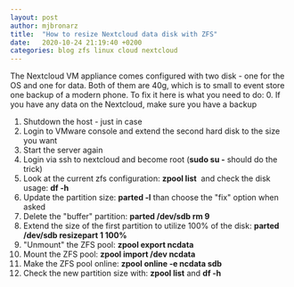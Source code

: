 ```yaml
---
layout: post
author: mjbronarz
title:  "How to resize Nextcloud data disk with ZFS"
date:   2020-10-24 21:19:40 +0200
categories: blog zfs linux cloud nextcloud
---
```

The Nextcloud VM appliance comes configured with two disk - one for the OS and one for data. Both of them are 40g, which is to small to event store one backup of a modern phone. To fix it here is what you need to do:
0. If you have any data on the Nextcloud, make sure you have a backup
1. Shutdown the host - just in case
2. Login to VMware console and extend the second hard disk to the size you want
3. Start the server again
4. Login via ssh to nextcloud and become root (**sudo su -** should do the trick)
5. Look at the current zfs configuration: **zpool list**  and check the disk usage: **df -h**
6. Update the partition size: **parted -l** than choose the "fix" option when asked
7. Delete the "buffer" partition: **parted /dev/sdb rm 9**
8. Extend the size of the first partition to utilize 100% of the disk: **parted /dev/sdb resizepart 1 100%**
9. "Unmount" the ZFS pool: **zpool export ncdata**
10. Mount the ZFS pool: **zpool import /dev ncdata**
11. Make the ZFS pool online: **zpool online -e ncdata sdb**
12. Check the new partition size with: **zpool list** and **df -h**
